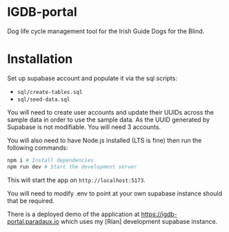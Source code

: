 # IGDB-portal

Dog life cycle management tool for the Irish Guide Dogs for the Blind. 

# Installation

Set up supabase account and populate it via the sql scripts:
- `sql/create-tables.sql`
- `sql/seed-data.sql` 

You will need to create user accounts and update their UUIDs across the sample data in order to use the sample data.
As the UUID generated by Supabase is not modifiable. You will need 3 accounts.

You will also need to have Node.js installed (LTS is fine) then run the following commands:

```bash
npm i # Install dependencies
npm run dev # Start the development server
```

This will start the app on `http://localhost:5173`.

You will need to modify .env to point at your own supabase instance should that be required.

There is a deployed demo of the application at https://igdb-portal.paradaux.io which uses my [Rían] development supabase instance.

